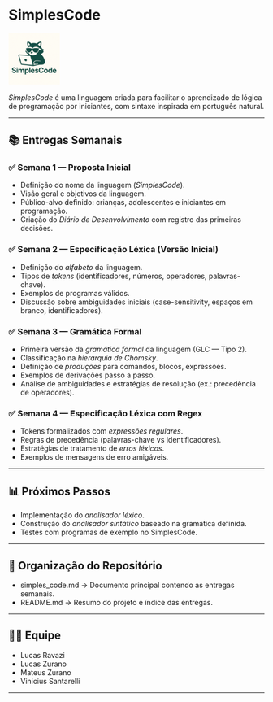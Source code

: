 # SimplesCode 
<img src="https://github.com/N3333xus/SimplesCode/blob/main/Logo/SimplesCode-Logo.png" width=20% height=20%> 

*SimplesCode* é uma linguagem criada para facilitar o aprendizado de lógica de programação por iniciantes, com sintaxe inspirada em português natural.

---

## 📚 Entregas Semanais

### ✅ Semana 1 — Proposta Inicial
- Definição do nome da linguagem (*SimplesCode*).
- Visão geral e objetivos da linguagem.
- Público-alvo definido: crianças, adolescentes e iniciantes em programação.
- Criação do *Diário de Desenvolvimento* com registro das primeiras decisões.

### ✅ Semana 2 — Especificação Léxica (Versão Inicial)
- Definição do *alfabeto* da linguagem.
- Tipos de *tokens* (identificadores, números, operadores, palavras-chave).
- Exemplos de programas válidos.
- Discussão sobre ambiguidades iniciais (case-sensitivity, espaços em branco, identificadores).

### ✅ Semana 3 — Gramática Formal
- Primeira versão da *gramática formal* da linguagem (GLC — Tipo 2).
- Classificação na *hierarquia de Chomsky*.
- Definição de *produções* para comandos, blocos, expressões.
- Exemplos de derivações passo a passo.
- Análise de ambiguidades e estratégias de resolução (ex.: precedência de operadores).

### ✅ Semana 4 — Especificação Léxica com Regex
- Tokens formalizados com *expressões regulares*.
- Regras de precedência (palavras-chave vs identificadores).
- Estratégias de tratamento de *erros léxicos*.
- Exemplos de mensagens de erro amigáveis.

---

## 📊 Próximos Passos
- Implementação do *analisador léxico*.
- Construção do *analisador sintático* baseado na gramática definida.
- Testes com programas de exemplo no SimplesCode.

---

## 📌 Organização do Repositório
- simples_code.md → Documento principal contendo as entregas semanais.
- README.md → Resumo do projeto e índice das entregas.

---

## 👨‍💻 Equipe
- Lucas Ravazi
- Lucas Zurano
- Mateus Zurano
- Vinicius Santarelli

---
